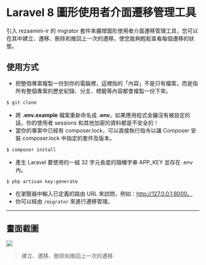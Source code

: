 # Laravel 8 圖形使用者介面遷移管理工具

引入 rezaamini-ir 的 migrator 套件來擴增圖形使用者介面遷移管理工具，您可以在其中建立、遷移、刪除和推回上一次的遷移，使您能夠輕鬆查看每個遷移的狀態。

## 使用方式
- 把整個專案複製一份到你的電腦裡，這裡指的「內容」不是只有檔案，而是指所有整個專案的歷史紀錄、分支、標籤等內容都會複製一份下來。
```sh
$ git clone
```
- 將 __.env.example__ 檔案重新命名成 __.env__，如果應用程式金鑰沒有被設定的話，你的使用者 sessions 和其他加密的資料都是不安全的！
- 當你的專案中已經有 composer.lock，可以直接執行指令以讓 Composer 安裝 composer.lock 中指定的套件及版本。
```sh
$ composer install
```
- 產生 Laravel 要使用的一組 32 字元長度的隨機字串 APP_KEY 並存在 .env 內。
```sh
$ php artisan key:generate
```
- 在瀏覽器中輸入已定義的路由 URL 來訪問，例如：http://127.0.0.1:8000。
- 你可以經由 `/migrator` 來進行遷移管理。

----

## 畫面截圖
![](https://i.imgur.com/YdhcjDM.gif)
> 建立、遷移、刪除和推回上一次的遷移